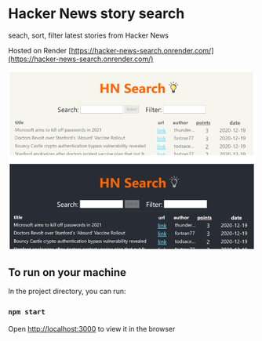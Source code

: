 # Hacker News story search

seach, sort, filter latest stories from Hacker News

Hosted on Render [https://hacker-news-search.onrender.com/](https://hacker-news-search.onrender.com/)

![screenshot](https://github.com/hunterphillips/HN_Search/blob/main/src/assets/hnSearchPreview.PNG)

## To run on your machine

In the project directory, you can run:

### `npm start`

Open [http://localhost:3000](http://localhost:3000) to view it in the browser
